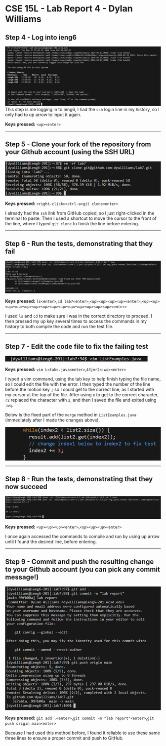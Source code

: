 # CSE 15L - Lab Report 4 - Dylan Williams
## Step 4 - Log into ieng6
![Image](Screenshot-2024-02-27-223408.png)
This step is me logging in to ieng6, I had the `ssh` login line in my history, so I only had to up arrow to input it again.

**Keys pressed:** `<up><enter>`

---

## Step 5 - Clone your fork of the repository from your Github account (using the SSH URL)
![Image](Screenshot-2024-02-27-225223.png)

**Keys pressed:** `<right-click><ctrl-a>git clone<enter>` 

I already had the `ssh` link from GitHub copied, so I just right-clicked in the terminal to paste. Then I used a shortcut to move the cursor to the front of the line, where I typed `git clone` to finish the line before entering.

---

## Step 6 - Run the tests, demonstrating that they fail
![Image](Screenshot-2024-02-27-234615.png)

**Keys pressed:** `ls<enter>`,`cd lab7<enter>`,`<up><up><up><up><enter>`,`<up><up><up><up><up><up><up><up><up><up><up><up><up><up><enter>`

I used `ls` and `cd` to make sure I was in the correct directory to proceed. I then pressed my up key several times to access the commands in my history to both compile the code and run the test file.

---

## Step 7 - Edit the code file to fix the failing test
![Image](Screenshot-2024-02-27-231052.png)

**Keys pressed:** `vim L<tab>.java<enter>`,`43jer2<:wq><enter>`

I typed a vim command, using the tab key to help finish typing the file name, so I could edit the file with the error. I then typed the number of the line before the motion key `j` so I could get to the correct line, as I started with my cursor at the top of the file. After using `e` to get to the correct character, `r2` replaced the character with `2`, and then I saved the file and exited using `:wq`.

Below is the fixed part of the `merge` method in `ListExamples.java` (immediately after I made the changes above).

![Image](Screenshot-listexampleserrorfix.png)

---

## Step 8 - Run the tests, demonstrating that they now succeed
![Image](Screenshot-2024-02-27-233315.png)

**Keys pressed:** `<up><up><up><enter>`,`<up><up><up><enter>`

I once again accessed the commands to compile and run by using up arrow until I found the desired line, before entering.

---

## Step 9 - Commit and push the resulting change to your Github account (you can pick any commit message!)
![Image](Screenshot-2024-02-27-233749.png)

**Keys pressed:** `git add .<enter>`,`git commit -m "lab report"<enter>`,`git push origin main<enter>`

Because I had used this method before, I found it reliable to use these same three lines to ensure a proper commit and push to GitHub.

